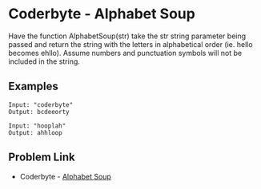 # Coderbyte - Alphabet Soup

Have the function AlphabetSoup(str) take the str string parameter being passed and return the string with the letters in alphabetical order (ie. hello becomes ehllo). Assume numbers and punctuation symbols will not be included in the string.

## Examples

```
Input: "coderbyte"
Output: bcdeeorty
```

```
Input: "hooplah"
Output: ahhloop
```

## Problem Link

- Coderbyte - [Alphabet Soup](https://coderbyte.com/editor/Alphabet%20Soup:JavaScript)
